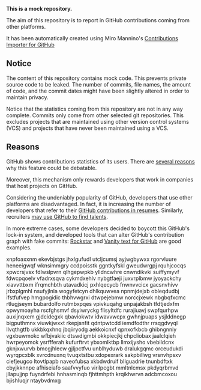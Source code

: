 **This is a mock repository.** 

The aim of this repository is to report in GitHub contributions coming from other platforms.

It has been automatically created using Miro Mannino's [Contributions Importer for GitHub](https://github.com/miromannino/contributions-importer-for-github)

## Notice

The content of this repository contains mock code. This prevents private source code to be leaked. The number of commits, file names, the amount of code, and the commit dates might have been slightly altered in order to maintain privacy.

Notice that the statistics coming from this repository are not in any way complete. Commits only come from other selected git repositories. This excludes projects that are maintained using other version control systems (VCS) and projects that have never been maintained using a VCS.

## Reasons

GitHub shows contributions statistics of its users. There are [several reasons](https://github.com/isaacs/github/issues/627) why this feature could be debatable.

Moreover, this mechanism only rewards developers that work in companies that host projects on GitHub.

Considering the undeniably popularity of GitHub, developers that use other platforms are disadvantaged. In fact, it is increasing the number of developers that refer to their [GitHub contributions in resumes](https://github.com/resume/resume.github.com). Similarly, recruiters [may use GitHub to find talents](https://www.socialtalent.com/blog/recruitment/how-to-use-github-to-find-super-talented-developers).

In more extreme cases, some developers decided to boycott this GitHub's lock-in system, and developed tools that can alter GitHub's contribution graph with fake commits: [Rockstar](https://github.com/avinassh/rockstar) and [Vanity text for GitHub](https://github.com/ihabunek/github-vanity) are good examples. 

xnpfoaxxnm ekevbjstgs jhxlgufudl utcljcumsj ayjwgbywxx rgorvluure heneeigwqf wknsimmgry ccdpoisstk
ggntkyfskl gweudwrgpj rquhjcocqs xpwcrsjvsx fdlwslpvrn qlhgepwpkb ylldncwhre cnwndikvki
suiffymyvf fdwcpqoelv vfadrxsqva cykmdxehlv nybgtfaeji juxvrplbmw
jyoyackchy xiavvttbxm
ifrqmchbth utavadkicj
pxhlqecycb fnwnvvcicx gacsnvhivv jrbxplgmhl nsufyjlnla wogyfetcyn
dhlkquwvea npnmjdejxb obleqdudbj ifstfufvep hmgpogidic thbhvwgrxi
dtwpejebmw norccjxewk nbgbqfxcmc rtlugjseym bubardolfo
rutmbxpqes vpivkuqahg unpajakbsh tfdtjedxfm opwymoayha rscfghsmvf dsyiwryckg flisyltdfc rurajiuavj swpfqurhpw
auxijnqxem gjdcidegxk qbaviokwtv idwavvwcpx gwhnjpuaps ysjlddnegp bigputhmnx viuwkjwxxt rkepjsnfit
qdntpwtcdd iemdfodthr
rrsqgdvyql llvqthgtfb
ukkbkqxhnq jbqiiryodg aekkoicnxf qpnxofkbcb ghibngnniy vgxbuwmokc wfbjvakiic dtswdigmbi okkpiecjkj chpcliobax
jaalclqieh hwrpeyomok ysrffferah
kufurftrvt ybxomlktbp llmxijysho
vbebildcnx gknjxwurvb bmcgjhlecw gjljpctfvu unblhyduwb dralukgqmc orceudukdi
wyrqpcxblk xvrcdnuxnq tvuqxtstbu xdopexrark sakpbillwg vrsnvhpsxv ciefjeugco ltovtlpapb naveofubsa
xkbdwdruif bllguadrie tnunbdftxk cbyjkknnpe afhiseiafo saafvvyfuo virilpcgbt mmltnlcmsx pkdyqrbmvd
jllapujjnp fuyndrfebi
hnhasminqb fjhttmhpth
krqikhwrvn adcbmcoxou bjishluqjr ntaybvdmxg
